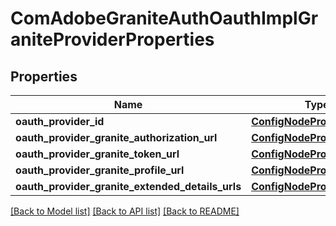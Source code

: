 # ComAdobeGraniteAuthOauthImplGraniteProviderProperties

## Properties
Name | Type | Description | Notes
------------ | ------------- | ------------- | -------------
**oauth_provider_id** | [**ConfigNodePropertyString**](ConfigNodePropertyString.md) |  | [optional] 
**oauth_provider_granite_authorization_url** | [**ConfigNodePropertyString**](ConfigNodePropertyString.md) |  | [optional] 
**oauth_provider_granite_token_url** | [**ConfigNodePropertyString**](ConfigNodePropertyString.md) |  | [optional] 
**oauth_provider_granite_profile_url** | [**ConfigNodePropertyString**](ConfigNodePropertyString.md) |  | [optional] 
**oauth_provider_granite_extended_details_urls** | [**ConfigNodePropertyString**](ConfigNodePropertyString.md) |  | [optional] 

[[Back to Model list]](../README.md#documentation-for-models) [[Back to API list]](../README.md#documentation-for-api-endpoints) [[Back to README]](../README.md)


